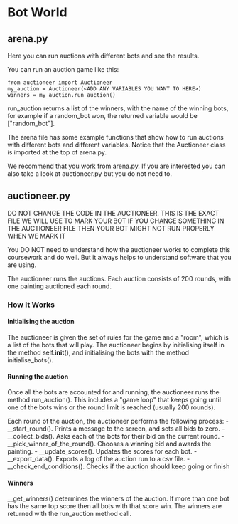 # Bot World

## arena.py
Here you can run auctions with different bots and see the results. 

You can run an auction game like this:

	from auctioneer import Auctioneer
	my_auction = Auctioneer(<ADD ANY VARIABLES YOU WANT TO HERE>)
	winners = my_auction.run_auction()

run_auction returns a list of the winners, with the name of the winning bots, for example if a random_bot won, the returned variable would be ["random_bot"].

The arena file has some example functions that show how to run auctions with different bots and different variables. Notice that the Auctioneer class is imported at the top of arena.py.

We recommend that you work from arena.py. If you are interested you can also take a look at auctioneer.py but you do not need to.

## auctioneer.py
DO NOT CHANGE THE CODE IN THE AUCTIONEER. THIS IS THE EXACT FILE WE WILL USE TO MARK YOUR BOT
IF YOU CHANGE SOMETHING IN THE AUCTIONEER FILE THEN YOUR BOT MIGHT NOT RUN PROPERLY WHEN WE MARK IT 

You DO NOT need to understand how the auctioneer works to complete this coursework and do well. 
But it always helps to understand software that you are using. 

The auctioneer runs the auctions.
Each auction consists of 200 rounds, with one painting auctioned each round.

### How It Works

#### Initialising the auction
The auctioneer is given the set of rules for the game and a "room", which is a list of the bots that will play. 
The auctioneer begins by initialising itself in the method self.__init__(), and initialising the bots with the method initialise_bots(). 

#### Running the auction
Once all the bots are accounted for and running, the auctioneer runs the method run_auction(). This includes a "game loop" that keeps going until one of the bots wins or the round limit is reached (usually 200 rounds).

Each round of the auction, the auctioneer performs the following process:
	- __start_round(). Prints a message to the screen, and sets all bids to zero. 
	- __collect_bids(). Asks each of the bots for their bid on the current round.
	- __pick_winner_of_the_round(). Chooses a winning bid and awards the painting.
	- __update_scores(). Updates the scores for each bot. 
	- __export_data(). Exports a log of the auction run to a csv file. 
	- __check_end_conditions(). Checks if the auction should keep going or finish

#### Winners
__get_winners() determines the winners of the auction. If more than one bot has the same top score then all bots with that score win. 
The winners are returned with the run_auction method call.